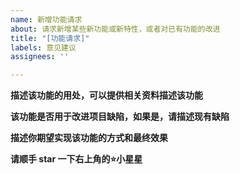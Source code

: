 ```yaml
---
name: 新增功能请求
about: 请求新增某些新功能或新特性，或者对已有功能的改进
title: "[功能请求]"
labels: 意见建议
assignees: ''

---
```


**描述该功能的用处，可以提供相关资料描述该功能**

**该功能是否用于改进项目缺陷，如果是，请描述现有缺陷**

**描述你期望实现该功能的方式和最终效果**

**请顺手 star 一下右上角的⭐小星星**